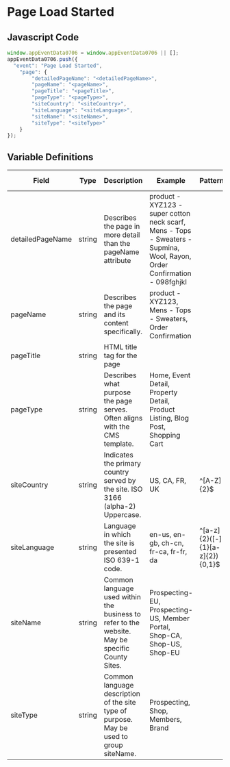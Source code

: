 # Page Load Started

## Javascript Code
```js
window.appEventData0706 = window.appEventData0706 || [];
appEventData0706.push({
  "event": "Page Load Started",
    "page": {
        "detailedPageName": "<detailedPageName>",
        "pageName": "<pageName>",
        "pageTitle": "<pageTitle>",
        "pageType": "<pageType>",
        "siteCountry": "<siteCountry>",
        "siteLanguage": "<siteLanguage>",
        "siteName": "<siteName>",
        "siteType": "<siteType>"
    }
});
```

## Variable Definitions

|Field|Type|Description|Example|Pattern|Min Length|Max Length|Minimum|Maximum|Multiple Of|
| --- | --- | --- | --- | --- | --- | --- | --- | --- | --- |
|detailedPageName|string|Describes the page in more detail than the pageName attribute|product - XYZ123 - super cotton neck scarf, Mens - Tops - Sweaters - Supmina, Wool, Rayon, Order Confirmation - 098fghjkl|||||||
|pageName|string|Describes the page and its content specifically. |product - XYZ123, Mens - Tops - Sweaters, Order Confirmation|||||||
|pageTitle|string|HTML title tag for the page||||||||
|pageType|string|Describes what purpose the page serves. Often aligns with the CMS template.|Home, Event Detail, Property Detail, Product Listing, Blog Post, Shopping Cart|||||||
|siteCountry|string|Indicates the primary country served by the site. ISO 3166 (alpha-2) Uppercase.|US, CA, FR, UK|^[A-Z]{2}$||||||
|siteLanguage|string|Language in which the site is presented ISO 639-1 code. |en-us, en-gb, ch-cn, fr-ca, fr-fr, da|^[a-z]{2}([-]{1}[a-z]{2}){0,1}$||||||
|siteName|string|Common language used within the business to refer to the website. May be specific County Sites.|Prospecting-EU, Prospecting-US, Member Portal, Shop-CA, Shop-US, Shop-EU|||||||
|siteType|string|Common language description of the site type of purpose. May be used to group siteName.|Prospecting, Shop, Members, Brand|||||||
